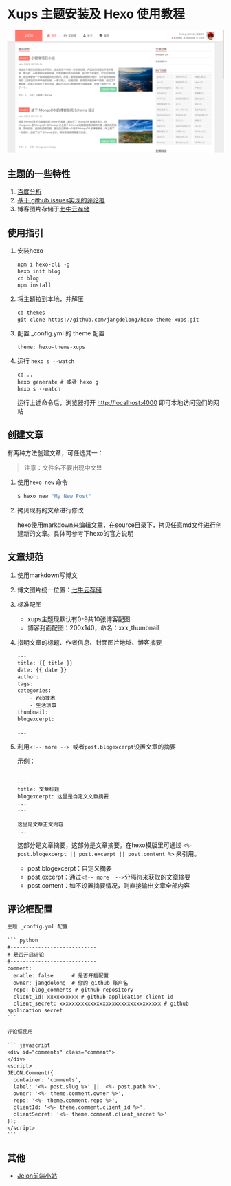 # Xups 主题安装及 Hexo 使用教程
![预览](./xups.png)
## 主题的一些特性

1. [百度分析](http://tongji.baidu.com/web/welcome/login)
2. [基于 github issues实现的评论框](http://jelon.top/posts/xups-comment-box/)
3. 博客图片存储于[七牛云存储](http://www.qiniu.com/)

## 使用指引

1. 安装hexo

    ```
    npm i hexo-cli -g
    hexo init blog
    cd blog
    npm install
    ```

2. 将主题拉到本地，并解压

    ```
    cd themes
    git clone https://github.com/jangdelong/hexo-theme-xups.git
    ```

4. 配置 _config.yml 的 theme 配置

    ```
    theme: hexo-theme-xups
    ```

5. 运行 `hexo s --watch`

    ```
    cd ..
    hexo generate # 或者 hexo g
    hexo s --watch
    ```

    运行上述命令后，浏览器打开 [http://localhost:4000](http://localhost:4000) 即可本地访问我们的网站

## 创建文章

有两种方法创建文章，可任选其一：

> 注意：文件名不要出现中文!!!

1. 使用`hexo new` 命令

    ``` bash
    $ hexo new "My New Post"
    ```

2. 拷贝现有的文章进行修改

    hexo使用markdown来编辑文章，在source目录下，拷贝任意md文件进行创建新的文章。具体可参考下hexo的官方说明

## 文章规范

1. 使用markdown写博文
2. 博文图片统一位置：[七牛云存储](http://www.qiniu.com/)
3. 标准配图
   - xups主题现默认有0-9共10张博客配图
   - 博客封面配图：200x140，命名：xxx_thumbnail
4. 指明文章的标题、作者信息、封面图片地址、博客摘要

    ```
    ---
    title: {{ title }}
    date: {{ date }}
    author:
    tags:
    categories:
        - Web技术
        - 生活琐事
    thumbnail:
    blogexcerpt:

    ---

    ```
5. 利用`<!-- more --> `或者`post.blogexcerpt`设置文章的摘要

    示例：

    ```

    ---
    title: 文章标题
    blogexcerpt: 这里是自定义文章摘要
    ...
    ---

    这里是文章正文内容
    ...

    ```

    这部分是文章摘要，这部分是文章摘要。在hexo模版里可通过 `<%- post.blogexcerpt || post.excerpt || post.content %>` 来引用。
    - post.blogexcerpt：自定义摘要
    - post.excerpt：通过`<!-- more  -->`分隔符来获取的文章摘要
    - post.content：如不设置摘要情况，则直接输出文章全部内容

## 评论框配置

    主题 _config.yml 配置

    ``` python
    #----------------------------
    # 是否开启评论
    #----------------------------
    comment:
      enable: false      # 是否开启配置
      owner: jangdelong  # 你的 github 账户名
      repo: blog_comments # github repository
      client_id: xxxxxxxxxx # github application client id
      client_secret: xxxxxxxxxxxxxxxxxxxxxxxxxxxxxxxxx # github application secret
    ```

    评论框使用

    ``` javascript
    <div id="comments" class="comment">
    </div>
    <script>
    JELON.Comment({
      container: 'comments',
      label: '<%- post.slug %>' || '<%- post.path %>',
      owner: '<%- theme.comment.owner %>',
      repo: '<%- theme.comment.repo %>',
      clientId: '<%- theme.comment.client_id %>',
      clientSecret: '<%- theme.comment.client_secret %>'
    });
    </script>
    ```

## 其他

- [Jelon前端小站](http://jelon.top)
